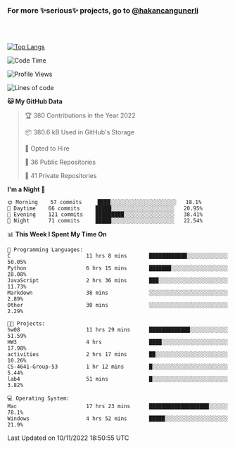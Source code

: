 ### For more ✨serious✨ projects, go to [@hakancangunerli](https://github.com/hakancangunerli)

<br>
<br>



[![Top Langs](https://github-readme-stats.vercel.app/api/top-langs/?username=63616e&layout=compact&hide=tex,html,shell,assembly,C&langs_count=6&exclude_repo=2015-csharp)](https://github.com/anuraghazra/github-readme-stats)


<!--START_SECTION:waka-->
![Code Time](http://img.shields.io/badge/Code%20Time-292%20hrs%2057%20mins-blue)

![Profile Views](http://img.shields.io/badge/Profile%20Views-4-blue)

![Lines of code](https://img.shields.io/badge/From%20Hello%20World%20I%27ve%20Written-1%20Million%20lines%20of%20code-blue)

**🐱 My GitHub Data** 

> 🏆 380 Contributions in the Year 2022
 > 
> 📦 380.6 kB Used in GitHub's Storage 
 > 
> 💼 Opted to Hire
 > 
> 📜 36 Public Repositories 
 > 
> 🔑 41 Private Repositories  
 > 
**I'm a Night 🦉** 

```text
🌞 Morning    57 commits     ████░░░░░░░░░░░░░░░░░░░░░   18.1% 
🌆 Daytime    66 commits     █████░░░░░░░░░░░░░░░░░░░░   20.95% 
🌃 Evening    121 commits    █████████░░░░░░░░░░░░░░░░   38.41% 
🌙 Night      71 commits     █████░░░░░░░░░░░░░░░░░░░░   22.54%

```


📊 **This Week I Spent My Time On** 

```text
💬 Programming Languages: 
C                        11 hrs 8 mins       ████████████░░░░░░░░░░░░░   50.05% 
Python                   6 hrs 15 mins       ███████░░░░░░░░░░░░░░░░░░   28.08% 
JavaScript               2 hrs 36 mins       ███░░░░░░░░░░░░░░░░░░░░░░   11.73% 
Markdown                 38 mins             ░░░░░░░░░░░░░░░░░░░░░░░░░   2.89% 
Other                    30 mins             ░░░░░░░░░░░░░░░░░░░░░░░░░   2.29%

🐱‍💻 Projects: 
hw08                     11 hrs 29 mins      █████████████░░░░░░░░░░░░   51.59% 
HW3                      4 hrs               ████░░░░░░░░░░░░░░░░░░░░░   17.98% 
activities               2 hrs 17 mins       ██░░░░░░░░░░░░░░░░░░░░░░░   10.26% 
CS-4641-Group-53         1 hr 12 mins        █░░░░░░░░░░░░░░░░░░░░░░░░   5.44% 
lab4                     51 mins             █░░░░░░░░░░░░░░░░░░░░░░░░   3.82%

💻 Operating System: 
Mac                      17 hrs 23 mins      ███████████████████░░░░░░   78.1% 
Windows                  4 hrs 52 mins       █████░░░░░░░░░░░░░░░░░░░░   21.9%

```


 Last Updated on 10/11/2022 18:50:55 UTC
<!--END_SECTION:waka-->



